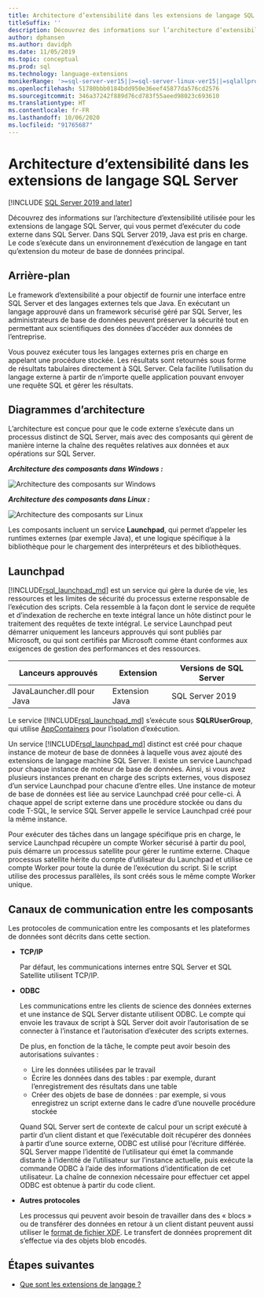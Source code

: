 ```yaml
---
title: Architecture d’extensibilité dans les extensions de langage SQL Server
titleSuffix: ''
description: Découvrez des informations sur l’architecture d’extensibilité utilisée pour les extensions de langage SQL Server, qui vous permet d’exécuter du code externe dans SQL Server. Dans SQL Server 2019, Java est pris en charge. Le code s’exécute dans un environnement d’exécution de langage en tant qu’extension du moteur de base de données principal.
author: dphansen
ms.author: davidph
ms.date: 11/05/2019
ms.topic: conceptual
ms.prod: sql
ms.technology: language-extensions
monikerRange: '>=sql-server-ver15||>=sql-server-linux-ver15||=sqlallproducts-allversions'
ms.openlocfilehash: 51780bbb0184bdd950e36eef45877da576cd2576
ms.sourcegitcommit: 346a37242f889d76cd783f55aeed98023c693610
ms.translationtype: HT
ms.contentlocale: fr-FR
ms.lasthandoff: 10/06/2020
ms.locfileid: "91765687"
---
```

# <a name="extensibility-architecture-in-sql-server-language-extensions"></a>Architecture d’extensibilité dans les extensions de langage SQL Server

[!INCLUDE [SQL Server 2019 and later](../../includes/applies-to-version/sqlserver2019.md)]

Découvrez des informations sur l’architecture d’extensibilité utilisée pour les extensions de langage SQL Server, qui vous permet d’exécuter du code externe dans SQL Server. Dans SQL Server 2019, Java est pris en charge. Le code s’exécute dans un environnement d’exécution de langage en tant qu’extension du moteur de base de données principal.

## <a name="background"></a>Arrière-plan

Le framework d’extensibilité a pour objectif de fournir une interface entre SQL Server et des langages externes tels que Java. En exécutant un langage approuvé dans un framework sécurisé géré par SQL Server, les administrateurs de base de données peuvent préserver la sécurité tout en permettant aux scientifiques des données d’accéder aux données de l’entreprise.

<!-- We need to get a diagram like the one below.
The following diagram visually describes opportunities and benefits of the extensible architecture.

  ![Goals of integration with SQL Server](../media/ml-service-value-add.png "Machine Learning Services Value Add")
-->

Vous pouvez exécuter tous les langages externes pris en charge en appelant une procédure stockée. Les résultats sont retournés sous forme de résultats tabulaires directement à SQL Server. Cela facilite l’utilisation du langage externe à partir de n’importe quelle application pouvant envoyer une requête SQL et gérer les résultats.

## <a name="architecture-diagrams"></a>Diagrammes d’architecture

L’architecture est conçue pour que le code externe s’exécute dans un processus distinct de SQL Server, mais avec des composants qui gèrent de manière interne la chaîne des requêtes relatives aux données et aux opérations sur SQL Server. 
  
  ***Architecture des composants dans Windows :***

  ![Architecture des composants sur Windows](../media/generic-architecture-windows.png "Architecture des composants sur Windows")
  
  ***Architecture des composants dans Linux :***
  
  ![Architecture des composants sur Linux](../media/generic-architecture-linux.png "Architecture des composants sur Windows/Linux")
  
Les composants incluent un service **Launchpad**, qui permet d’appeler les runtimes externes (par exemple Java), et une logique spécifique à la bibliothèque pour le chargement des interpréteurs et des bibliothèques.

<a name="launchpad"></a>

## <a name="launchpad"></a>Launchpad

[!INCLUDE[rsql_launchpad_md](../../includes/rsql-launchpad-md.md)] est un service qui gère la durée de vie, les ressources et les limites de sécurité du processus externe responsable de l’exécution des scripts. Cela ressemble à la façon dont le service de requête et d’indexation de recherche en texte intégral lance un hôte distinct pour le traitement des requêtes de texte intégral. Le service Launchpad peut démarrer uniquement les lanceurs approuvés qui sont publiés par Microsoft, ou qui sont certifiés par Microsoft comme étant conformes aux exigences de gestion des performances et des ressources.

| Lanceurs approuvés | Extension | Versions de SQL Server |
|-------------------|-----------|---------------------|
| JavaLauncher.dll pour Java | Extension Java | SQL Server 2019 |

Le service [!INCLUDE[rsql_launchpad_md](../../includes/rsql-launchpad-md.md)] s’exécute sous **SQLRUserGroup**, qui utilise [AppContainers](/windows/desktop/secauthz/appcontainer-isolation) pour l’isolation d’exécution.

Un service [!INCLUDE[rsql_launchpad_md](../../includes/rsql-launchpad-md.md)] distinct est créé pour chaque instance de moteur de base de données à laquelle vous avez ajouté des extensions de langage machine SQL Server. Il existe un service Launchpad pour chaque instance de moteur de base de données. Ainsi, si vous avez plusieurs instances prenant en charge des scripts externes, vous disposez d’un service Launchpad pour chacune d’entre elles. Une instance de moteur de base de données est liée au service Launchpad créé pour celle-ci. À chaque appel de script externe dans une procédure stockée ou dans du code T-SQL, le service SQL Server appelle le service Launchpad créé pour la même instance.

Pour exécuter des tâches dans un langage spécifique pris en charge, le service Launchpad récupère un compte Worker sécurisé à partir du pool, puis démarre un processus satellite pour gérer le runtime externe. Chaque processus satellite hérite du compte d’utilisateur du Launchpad et utilise ce compte Worker pour toute la durée de l’exécution du script. Si le script utilise des processus parallèles, ils sont créés sous le même compte Worker unique.

## <a name="communication-channels-between-components"></a>Canaux de communication entre les composants

Les protocoles de communication entre les composants et les plateformes de données sont décrits dans cette section.

+ **TCP/IP**

  Par défaut, les communications internes entre SQL Server et SQL Satellite utilisent TCP/IP.

+ **ODBC**

  Les communications entre les clients de science des données externes et une instance de SQL Server distante utilisent ODBC. Le compte qui envoie les travaux de script à SQL Server doit avoir l’autorisation de se connecter à l’instance et l’autorisation d’exécuter des scripts externes.

  De plus, en fonction de la tâche, le compte peut avoir besoin des autorisations suivantes :

  + Lire les données utilisées par le travail
  + Écrire les données dans des tables : par exemple, durant l’enregistrement des résultats dans une table
  + Créer des objets de base de données : par exemple, si vous enregistrez un script externe dans le cadre d’une nouvelle procédure stockée

  Quand SQL Server sert de contexte de calcul pour un script exécuté à partir d’un client distant et que l’exécutable doit récupérer des données à partir d’une source externe, ODBC est utilisé pour l’écriture différée. SQL Server mappe l’identité de l’utilisateur qui émet la commande distante à l’identité de l’utilisateur sur l’instance actuelle, puis exécute la commande ODBC à l’aide des informations d’identification de cet utilisateur. La chaîne de connexion nécessaire pour effectuer cet appel ODBC est obtenue à partir du code client.

+ **Autres protocoles**

  Les processus qui peuvent avoir besoin de travailler dans des « blocs » ou de transférer des données en retour à un client distant peuvent aussi utiliser le [format de fichier XDF](/machine-learning-server/r/concept-what-is-xdf). Le transfert de données proprement dit s’effectue via des objets blob encodés.

## <a name="next-steps"></a>Étapes suivantes

+ [Que sont les extensions de langage ?](../language-extensions-overview.md)